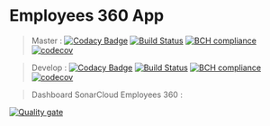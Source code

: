 # Employees 360 App

> Master :
[![Codacy Badge](https://api.codacy.com/project/badge/Grade/ebcf3aabb8de43078583b0d8c74b3929)](https://app.codacy.com/app/medJarray/employees_360?utm_source=github.com&utm_medium=referral&utm_content=medJarray/employees_360&utm_campaign=Badge_Grade_Dashboard)
[![Build Status](https://travis-ci.org/medJarray/employees_360.svg?branch=master)](https://travis-ci.org/medJarray/employees_360)
[![BCH compliance](https://bettercodehub.com/edge/badge/medJarray/employees_360?branch=master)](https://bettercodehub.com/)
[![codecov](https://codecov.io/gh/medJarray/employees_360/branch/master/graph/badge.svg)](https://codecov.io/gh/medJarray/employees_360)

> Develop :
[![Codacy Badge](https://api.codacy.com/project/badge/Grade/ebcf3aabb8de43078583b0d8c74b3929)](https://app.codacy.com/app/medJarray/employees_360?utm_source=github.com&utm_medium=referral&utm_content=medJarray/employees_360&utm_campaign=Badge_Grade_Dashboard)
[![Build Status](https://travis-ci.org/medJarray/employees_360.svg?branch=develop)](https://travis-ci.org/medJarray/employees_360)
[![BCH compliance](https://bettercodehub.com/edge/badge/medJarray/employees_360?branch=develop)](https://bettercodehub.com/)
[![codecov](https://codecov.io/gh/medJarray/employees_360/branch/develop/graph/badge.svg)](https://codecov.io/gh/medJarray/employees_360)

> Dashboard SonarCloud Employees 360 :

[![Quality gate](https://sonarcloud.io/api/project_badges/quality_gate?project=medJarray_employees_360)](https://sonarcloud.io/dashboard?id=medJarray_employees_360)
